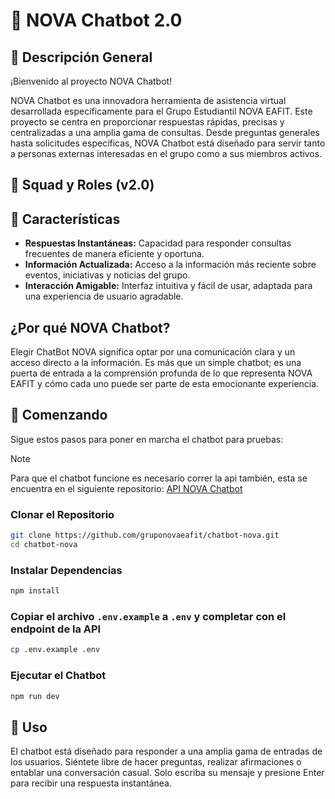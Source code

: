 # 🤖 NOVA Chatbot 2.0

## 📝 Descripción General

¡Bienvenido al proyecto NOVA Chatbot!

NOVA Chatbot es una innovadora herramienta de asistencia virtual desarrollada específicamente para el Grupo Estudiantil NOVA EAFIT. Este proyecto se centra en proporcionar respuestas rápidas, precisas y centralizadas a una amplia gama de consultas. Desde preguntas generales hasta solicitudes específicas, NOVA Chatbot está diseñado para servir tanto a personas externas interesadas en el grupo como a sus miembros activos.

## 🙌 Squad y Roles (v2.0)

## 🌟 Características

- **Respuestas Instantáneas:** Capacidad para responder consultas frecuentes de manera eficiente y oportuna.
- **Información Actualizada:** Acceso a la información más reciente sobre eventos, iniciativas y noticias del grupo.
- **Interacción Amigable:** Interfaz intuitiva y fácil de usar, adaptada para una experiencia de usuario agradable.

## ¿Por qué NOVA Chatbot?

Elegir ChatBot NOVA significa optar por una comunicación clara y un acceso directo a la información. Es más que un simple chatbot; es una puerta de entrada a la comprensión profunda de lo que representa NOVA EAFIT y cómo cada uno puede ser parte de esta emocionante experiencia.

## 🚀 Comenzando

Sigue estos pasos para poner en marcha el chatbot para pruebas:

> [!NOTE]
> Para que el chatbot funcione es necesario correr la api también, esta se encuentra en el siguiente repositorio: [API NOVA Chatbot]()

### Clonar el Repositorio

```bash
git clone https://github.com/gruponovaeafit/chatbot-nova.git
cd chatbot-nova
```

### Instalar Dependencias

```bash
npm install
```

### Copiar el archivo `.env.example` a `.env` y completar con el endpoint de la API

```bash
cp .env.example .env
```

### Ejecutar el Chatbot

```bash
npm run dev
```

## 💬 Uso

El chatbot está diseñado para responder a una amplia gama de entradas de los usuarios. Siéntete libre de hacer preguntas, realizar afirmaciones o entablar una conversación casual. Solo escriba su mensaje y presione Enter para recibir una respuesta instantánea.
